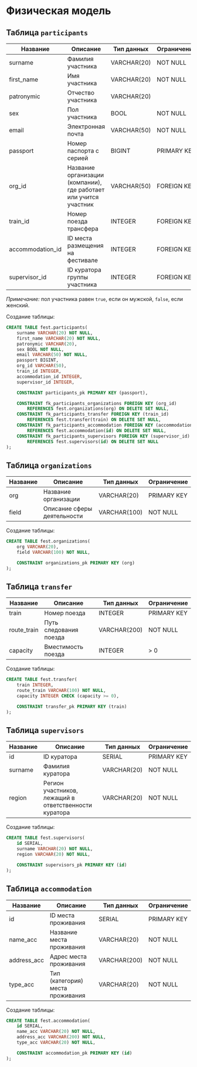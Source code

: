 # Физическая модель

## Таблица `participants`

| Название         | Описание                                                          | Тип данных  | Ограничение |
|------------------|-------------------------------------------------------------------|-------------|-------------|
| surname          | Фамилия участника                                                 | VARCHAR(20) | NOT NULL    |
| first_name             | Имя участника                                                     | VARCHAR(20) | NOT NULL    |
| patronymic       | Отчество участника                                                | VARCHAR(20) |             |
| sex              | Пол участника                                                     | BOOL        | NOT NULL    |
| email            | Электронная почта                                                 | VARCHAR(50) | NOT NULL    |
| passport         | Номер паспорта с серией                                           | BIGINT     | PRIMARY KEY |
| org_id           | Название организации (компании), где работает или учится участник | VARCHAR(50) | FOREIGN KEY |
| train_id         | Номер поезда трансфера                                            | INTEGER     | FOREIGN KEY |
| accommodation_id | ID места размещения на фестивале                                  | INTEGER     | FOREIGN KEY |
| supervisor_id    | ID куратора группы участника                                      | INTEGER     | FOREIGN KEY |

*Примечание:* пол участника равен `true`, если он мужской, `false`, если женский.

Создание таблицы:
``` sql
CREATE TABLE fest.participants(
    surname VARCHAR(20) NOT NULL,
    first_name VARCHAR(20) NOT NULL,
    patronymic VARCHAR(20),
    sex BOOL NOT NULL,
    email VARCHAR(50) NOT NULL,
    passport BIGINT,
    org_id VARCHAR(50),
    train_id INTEGER,
    accommodation_id INTEGER,
    supervisor_id INTEGER,

    CONSTRAINT participants_pk PRIMARY KEY (passport),

    CONSTRAINT fk_participants_organizations FOREIGN KEY (org_id)
        REFERENCES fest.organizations(org) ON DELETE SET NULL,
    CONSTRAINT fk_participants_transfer FOREIGN KEY (train_id)
        REFERENCES fest.transfer(train) ON DELETE SET NULL,
    CONSTRAINT fk_participants_accommodation FOREIGN KEY (accommodation_id)
        REFERENCES fest.accommodation(id) ON DELETE SET NULL,
    CONSTRAINT fk_participants_supervisors FOREIGN KEY (supervisor_id)
        REFERENCES fest.supervisors(id) ON DELETE SET NULL
);
```

## Таблица `organizations`

| Название | Описание                    | Тип данных   | Ограничение |
|----------|-----------------------------|--------------|-------------|
| org      | Название организации        | VARCHAR(20)  | PRIMARY KEY |
| field    | Описание сферы деятельности | VARCHAR(100) | NOT NULL    |

Создание таблицы:
``` sql
CREATE TABLE fest.organizations(
    org VARCHAR(20),
    field VARCHAR(100) NOT NULL,

    CONSTRAINT organizations_pk PRIMARY KEY (org)
);
```

## Таблица `transfer`

| Название | Описание               | Тип данных   | Ограничение |
|----------|------------------------|--------------|-------------|
| train    | Номер поезда           | INTEGER      | PRIMARY KEY |
| route_train    | Путь следования поезда | VARCHAR(200) | NOT NULL    |
| capacity | Вместимость поезда     | INTEGER      | > 0         |

Создание таблицы:
``` sql
CREATE TABLE fest.transfer(
    train INTEGER,
    route_train VARCHAR(100) NOT NULL,
    capacity INTEGER CHECK (capacity >= 0),

    CONSTRAINT transfer_pk PRIMARY KEY (train)
);
```

## Таблица `supervisors`

| Название | Описание                                              | Тип данных  | Ограничение |
|----------|-------------------------------------------------------|-------------|-------------|
| id       | ID куратора                                           | SERIAL     | PRIMARY KEY |
| surname  | Фамилия куратора                                      | VARCHAR(20) | NOT NULL    |
| region   | Регион участников, лежащий в ответственности куратора | VARCHAR(20) | NOT NULL    |

Создание таблицы:
``` sql
CREATE TABLE fest.supervisors(
    id SERIAL,
    surname VARCHAR(20) NOT NULL,
    region VARCHAR(20) NOT NULL,

    CONSTRAINT supervisors_pk PRIMARY KEY (id)
);
```

## Таблица `accommodation`

| Название | Описание                        | Тип данных   | Ограничение |
|----------|---------------------------------|--------------|-------------|
| id       | ID места проживания             | SERIAL      | PRIMARY KEY |
| name_acc     | Название места проживания       | VARCHAR(20)  | NOT NULL    |
| address_acc  | Адрес места проживания          | VARCHAR(200) | NOT NULL    |
| type_acc     | Тип (категория) места проживания | VARCHAR(20)  | NOT NULL    |

Создание таблицы:
``` sql
CREATE TABLE fest.accommodation(
    id SERIAL,
    name_acc VARCHAR(20) NOT NULL,
    address_acc VARCHAR(200) NOT NULL,
    type_acc VARCHAR(20) NOT NULL,

    CONSTRAINT accommodation_pk PRIMARY KEY (id)
);
```